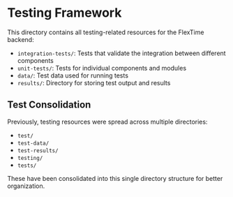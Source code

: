 # Testing Framework

This directory contains all testing-related resources for the FlexTime backend:

- `integration-tests/`: Tests that validate the integration between different components
- `unit-tests/`: Tests for individual components and modules
- `data/`: Test data used for running tests
- `results/`: Directory for storing test output and results

## Test Consolidation

Previously, testing resources were spread across multiple directories:
- `test/`
- `test-data/`
- `test-results/`
- `testing/`
- `tests/`

These have been consolidated into this single directory structure for better organization.